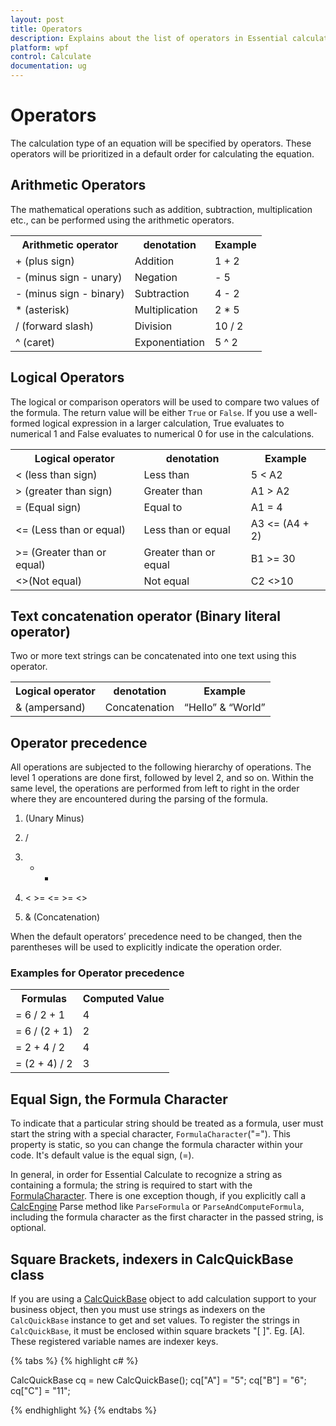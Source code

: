 ```yaml
---
layout: post
title: Operators
description: Explains about the list of operators in Essential calculate
platform: wpf
control: Calculate
documentation: ug
---
```


# Operators

The calculation type of an equation will be specified by operators. These operators will be prioritized 
in a default order for calculating the equation.

## Arithmetic Operators

The mathematical operations such as addition, subtraction, multiplication etc., can be performed using the arithmetic operators.

<table>
<tr>
<th>
Arithmetic operator</th><th>
denotation</th><th>
Example</th></tr>
<tr>
<td>
+ (plus sign)</td><td>
Addition</td><td>
1 + 2</td></tr>
<tr>
<td>
-  (minus sign - unary) </td><td>
Negation</td><td>
- 5</td></tr>
<tr>
<td>
-  (minus sign - binary)</td><td>
Subtraction </td><td>
4 - 2</td></tr>
<tr>
<td>
* (asterisk)</td><td>
Multiplication </td><td>
2 * 5</td></tr>
<tr>
<td>
/ (forward slash)</td><td>
Division</td><td>
10 / 2</td></tr>
<tr>
<td>
^ (caret)</td><td>
Exponentiation </td><td>
5 ^ 2</td></tr>
</table>

## Logical Operators 

The logical or comparison operators will be used to compare two values of the formula. The return value will be either `True` or `False`.
If you use a well-formed logical expression in a larger calculation, True evaluates to numerical 1 and False evaluates to numerical 0 for use in the calculations.

<table>
<tr>
<th>
Logical operator</th><th>
denotation</th><th>
Example</th></tr>
<tr>
<td>
< (less than sign)</td><td>
Less than</td><td>
5 < A2</td></tr>
<tr>
<td>
> (greater than sign)</td><td>
Greater than</td><td>
A1 > A2</td></tr>
<tr>
<td>
= (Equal sign)</td><td>
Equal to</td><td>
A1 = 4</td></tr>
<tr>
<td>
<= (Less than or equal)</td><td>
Less than or equal</td><td>
A3 <= (A4 + 2)</td></tr>
<tr>
<td>
>= (Greater than or equal)</td><td>
Greater than or equal</td><td>
B1 >= 30</td></tr>
<tr>
<td>
<>(Not equal)</td><td>
Not equal</td><td>
C2 <>10</td></tr>
</table>

## Text concatenation operator (Binary literal operator)

Two or more text strings can be concatenated into one text using this operator. 

<table>
<tr>
<th>
Logical operator</th><th>
denotation</th><th>
Example</th></tr>
<tr>
<td>
& (ampersand)</td><td>
Concatenation</td><td>
“Hello” & “World”</td></tr>
</table>

## Operator precedence

All operations are subjected to the following hierarchy of operations. The level 1 operations are done first, followed by level 2, and so on. Within the same level, the operations are performed from 
left to right in the order where they are encountered during the parsing of the formula.

1. (Unary Minus)

2. /

3. + -

4. < >= <= >= <>

5. & (Concatenation)

When the default operators’ precedence need to be changed, then the parentheses will be used to explicitly indicate the operation order.

### Examples for Operator precedence

<table>
<tr>
<th>
Formulas</th><th>
Computed Value</th></tr>
<tr>
<td>
= 6 / 2 + 1</td><td>
4</td></tr>
<tr>
<td>
= 6 / (2 + 1)</td><td>
2</td></tr>
<tr>
<td>
= 2 + 4 / 2</td><td>
4</td></tr>
<tr>
<td>
= (2 + 4) / 2</td><td>
3</td></tr>
</table>

## Equal Sign, the Formula Character

To indicate that a particular string should be treated as a formula, user must start the string with a special character, `FormulaCharacter`("="). This property is static, so you can change the formula character within your code. 
It's default value is the equal sign, (=).

In general, in order for Essential Calculate to recognize a string as containing a formula; the string is required to start with the [FormulaCharacter](https://help.syncfusion.com/cr/cref_files/windowsforms/calculate/Syncfusion.Calculate.Base~Syncfusion.Calculate.CalcEngine~FormulaCharacter.html). 
There is one exception though, if you explicitly call a [CalcEngine](https://help.syncfusion.com/cr/cref_files/windowsforms/calculate/Syncfusion.Calculate.Base~Syncfusion.Calculate.CalcEngine.html) Parse method like `ParseFormula` or `ParseAndComputeFormula`, including the formula character as the first character in the passed string, is optional.

## Square Brackets, indexers in CalcQuickBase class

If you are using a [CalcQuickBase](https://help.syncfusion.com/cr/cref_files/windowsforms/calculate/Syncfusion.Calculate.Base~Syncfusion.Calculate.CalcQuickBase.html) object to add calculation support to your business object, then you must use strings as indexers on the `CalcQuickBase` instance to get and set values.
To register the strings in `CalcQuickBase`, it must be enclosed within square brackets "[ ]". Eg. [A]. These registered variable names are indexer keys.

{% tabs %}
{% highlight c# %}

CalcQuickBase cq = new CalcQuickBase();
cq["A"] = "5";
cq["B"] = "6";
cq["C"] = "11";

{% endhighlight %}
{% endtabs %}





